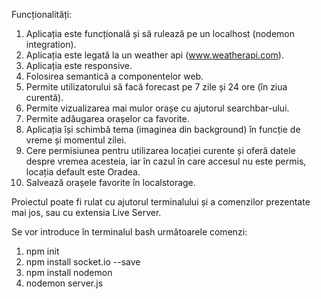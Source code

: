 Funcționalități:

1. Aplicația este funcțională și să rulează pe un localhost (nodemon integration).
2. Aplicația este legată la un weather api (www.weatherapi.com).
3. Aplicația este responsive.
4. Folosirea semantică a componentelor web.
5. Permite utilizatorului să facă forecast pe 7 zile și 24 ore (în ziua curentă).
6. Permite vizualizarea mai mulor orașe cu ajutorul searchbar-ului.
7. Permite adăugarea orașelor ca favorite.
8. Aplicația își schimbă tema (imaginea din background) în funcție de vreme și momentul zilei.
9. Cere permisiunea pentru utilizarea locației curente și oferă datele despre vremea acesteia, iar în cazul în care accesul nu este permis, locația default este Oradea.
10. Salvează orașele favorite în localstorage.

Proiectul poate fi rulat cu ajutorul terminalului și a comenzilor prezentate mai jos, sau cu extensia Live Server.

Se vor introduce în terminalul bash următoarele comenzi:

1. npm init
2. npm install socket.io --save
3. npm install nodemon
4. nodemon server.js
